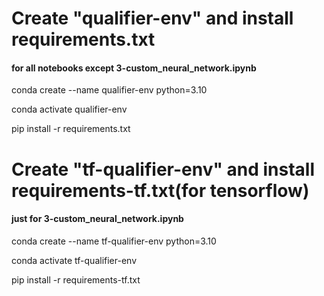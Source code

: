 ## 

# Create "qualifier-env" and install requirements.txt
#### for all notebooks except 3-custom_neural_network.ipynb 
conda create --name qualifier-env python=3.10

conda activate qualifier-env

pip install -r requirements.txt

# Create "tf-qualifier-env" and install requirements-tf.txt(for tensorflow)
#### just for 3-custom_neural_network.ipynb
conda create --name tf-qualifier-env python=3.10

conda activate tf-qualifier-env

pip install -r requirements-tf.txt

